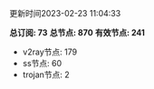 更新时间2023-02-23 11:04:33

**总订阅: 73**
**总节点: 870**
**有效节点: 241**
- v2ray节点: 179
- ss节点: 60
- trojan节点: 2
